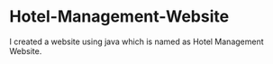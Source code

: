 # Hotel-Management-Website
I created a website using java which is named as Hotel Management Website.
